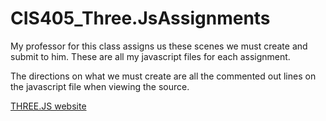 # CIS405_Three.JsAssignments
My professor for this class assigns us these scenes we must create and submit to him. These are all my javascript files for each assignment.

The directions on what we must create are all the commented out lines on the javascript file when viewing the source.

<a href="https://threejs.org/" target="_blank">THREE.JS website</a>
